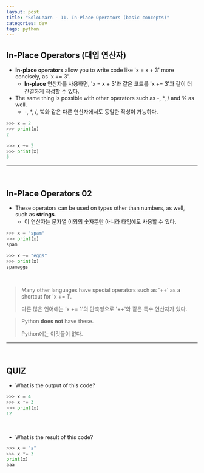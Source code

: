 ```yaml
---
layout: post
title: "SoloLearn - 11. In-Place Operators (basic concepts)"
categories: dev
tags: python
---
```


## In-Place Operators (대입 연산자)

- **In-place operators** allow you to write code like 'x = x + 3' more concisely, as 'x += 3'.
  - **In-place** 연산자를 사용하면, 'x = x + 3'과 같은 코드를 'x += 3'과 같이 더 간결하게 작성할 수 있다.
- The same thing is possible with other operators such as -, *, / and % as well.
  - \-, *, /, %와 같은 다른 연산자에서도 동일한 작성이 가능하다.

```python
>>> x = 2
>>> print(x)
2

>>> x += 3
>>> print(x)
5
```

------

<br>

## In-Place Operators 02

- These operators can be used on types other than numbers, as well, such as **strings**.
  - 이 연산자는 문자열 이외의 숫자뿐만 아니라 타입에도 사용할 수 있다.

```python
>>> x = "spam"
>>> print(x)
spam

>>> x += "eggs"
>>> print(x)
spameggs
```

<br>

> Many other languages have special operators such as '++' as a shortcut for 'x += 1'.
>
> 다른 많은 언어에는 'x += 1'의 단축형으로 '++'와 같은 특수 연산자가 있다.

> Python **does not** have these.
>
> Python에는 이것들이 없다.

------

<br>

## QUIZ

- What is the output of this code?

```python
>>> x = 4
>>> x *= 3
>>> print(x)
12
```

<br>

- What is the result of this code?

```python
>>> x = "a"
>>> x *= 3
print(x)
aaa
```

<br>